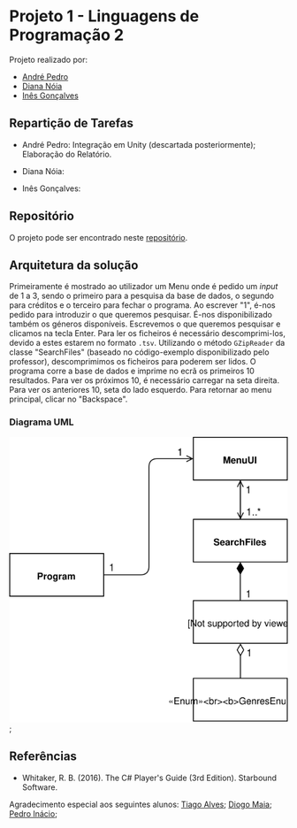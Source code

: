# Projeto 1 - Linguagens de Programação 2

Projeto realizado por:
* [André Pedro](https://github.com/andre-pedro)
* [Diana Nóia](https://github.com/diananoia)
* [Inês Gonçalves](https://github.com/ineesgoncalvees)

## Repartição de Tarefas

* André Pedro: Integração em Unity (descartada posteriormente); Elaboração do Relatório.

* Diana Nóia: 

* Inês Gonçalves: 

## Repositório
O projeto pode ser encontrado neste [repositório](https://github.com/DianaNoia/LP2_Projeto1).

## Arquitetura da solução
Primeiramente é mostrado ao utilizador um Menu onde é pedido um _input_ de 1 a 3, sendo o primeiro para a pesquisa da base de dados, o segundo para créditos e o terceiro para fechar o programa. Ao escrever "1", é-nos pedido para introduzir o que queremos pesquisar. É-nos disponibilizado também os géneros disponíveis. Escrevemos o que queremos pesquisar e clicamos na tecla Enter. Para ler os ficheiros é necessário descomprimi-los, devido a estes estarem no formato `.tsv`. Utilizando o método `GZipReader` da classe "SearchFiles" (baseado no código-exemplo disponibilizado pelo professor), descomprimimos os ficheiros para poderem ser lidos.
O programa corre a base de dados e imprime no ecrã os primeiros 10 resultados. Para ver os próximos 10, é necessário carregar na seta direita. Para ver os anteriores 10, seta do lado esquerdo. Para retornar ao menu principal, clicar no "Backspace".

### Diagrama UML

![UML](UML.svg);

## Referências

* Whitaker, R. B. (2016). The C# Player's Guide (3rd Edition). Starbound Software.

Agradecimento especial aos seguintes alunos: [Tiago Alves](https://github.com/Synpse); [Diogo Maia](https://github.com/IssaMaia); [Pedro Inácio](https://github.com/PmaiWoW);